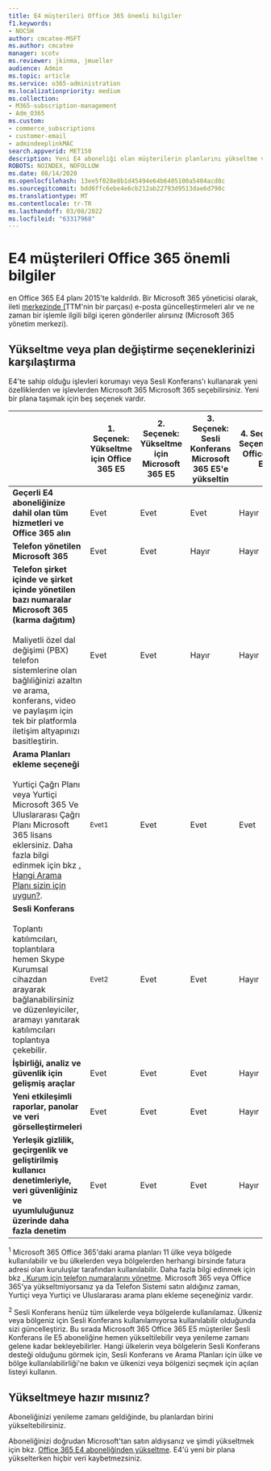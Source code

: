 ```yaml
---
title: E4 müşterileri Office 365 önemli bilgiler
f1.keywords:
- NOCSH
author: cmcatee-MSFT
ms.author: cmcatee
manager: scotv
ms.reviewer: jkinma, jmueller
audience: Admin
ms.topic: article
ms.service: o365-administration
ms.localizationpriority: medium
ms.collection:
- M365-subscription-management
- Adm_O365
ms.custom:
- commerce_subscriptions
- customer-email
- admindeeplinkMAC
search.appverid: MET150
description: Yeni E4 aboneliği olan müşterilerin planlarını yükseltme veya değiştirme Office 365 bilgiler.
ROBOTS: NOINDEX, NOFOLLOW
ms.date: 08/14/2020
ms.openlocfilehash: 13ee5f028e8b1d45494e64b6405100a5404acd8c
ms.sourcegitcommit: bdd6ffc6ebe4e6cb212ab22793d9513dae6d798c
ms.translationtype: MT
ms.contentlocale: tr-TR
ms.lasthandoff: 03/08/2022
ms.locfileid: "63317968"
---
```

# <a name="important-information-for-office-365-e4-customers"></a>E4 müşterileri Office 365 önemli bilgiler

en Office 365 E4 planı 2015'te kaldırıldı. Bir Microsoft 365 yöneticisi olarak, ileti <a href="https://go.microsoft.com/fwlink/p/?linkid=2070717" target="_blank">merkezinde (</a>TTM'nin bir parçası) e-posta güncelleştirmeleri alır ve ne zaman bir işlemle ilgili bilgi içeren gönderiler alırsınız (Microsoft 365 yönetim merkezi).

## <a name="compare-your-options-for-upgrading-or-changing-plans"></a>Yükseltme veya plan değiştirme seçeneklerinizi karşılaştırma

E4'te sahip olduğu işlevleri korumayı veya Sesli Konferans'ı kullanarak yeni özelliklerden ve işlevlerden Microsoft 365 Microsoft 365 seçebilirsiniz. Yeni bir plana taşımak için beş seçenek vardır.

|  | 1. Seçenek: Yükseltme için Office 365 E5 | 2. Seçenek: Yükseltme için Microsoft 365 E5 | 3. Seçenek: Sesli Konferans Microsoft 365 E5'e yükseltin | 4. Seçenek: Seçeneklere Office 365 E3 | 5. Seçenek: Seçeneklere Microsoft 365 E3 |
|-|-|-|-|-|-|
| **Geçerli E4 aboneliğinize dahil olan tüm hizmetleri ve Office 365 alın** | Evet | Evet | Evet | Hayır | Hayır |
| **Telefon yönetilen Microsoft 365** | Evet | Evet | Hayır | Hayır | Hayır |
| **Telefon şirket içinde ve şirket içinde yönetilen bazı numaralar Microsoft 365 (karma dağıtım)**<br/><br/>Maliyetli özel dal değişimi (PBX) telefon sistemlerine olan bağlıliğinizi azaltın ve arama, konferans, video ve paylaşım için tek bir platformla iletişim altyapınızı basitleştirin. | Evet | Evet | Hayır | Hayır | Hayır |
| **Arama Planları ekleme seçeneği**<br/><br/>Yurtiçi Çağrı Planı veya Yurtiçi Microsoft 365 Ve Uluslararası Çağrı Planı Microsoft 365 lisans  eklersiniz. Daha fazla bilgi edinmek için bkz [. Hangi Arama Planı sizin için uygun?](/MicrosoftTeams/calling-plan-landing-page). | <sup>Evet1</sup> | Evet | Evet | Evet | Evet |
| **Sesli Konferans**<br/><br/>Toplantı katılımcıları, toplantılara hemen Skype Kurumsal cihazdan arayarak bağlanabilirsiniz ve düzenleyiciler, aramayı yanıtarak katılımcıları toplantıya çekebilir. | <sup>Evet2</sup> | Evet | Evet | Hayır | Hayır |
| **İşbirliği, analiz ve güvenlik için gelişmiş araçlar** | Evet | Evet | Evet | Hayır | Hayır |
| **Yeni etkileşimli raporlar, panolar ve veri görselleştirmeleri** | Evet | Evet | Evet | Hayır | Hayır |
| **Yerleşik gizlilik, geçirgenlik ve geliştirilmiş kullanıcı denetimleriyle, veri güvenliğiniz ve uyumluluğunuz üzerinde daha fazla denetim** | Evet | Evet | Evet | Hayır | Evet |

<sup>1</sup> Microsoft 365 Office 365'daki arama planları 11 ülke veya bölgede kullanılabilir ve bu ülkelerden veya bölgelerden herhangi birsinde fatura adresi olan kuruluşlar tarafından kullanılabilir. Daha fazla bilgi edinmek için bkz [. Kurum için telefon numaralarını yönetme](/microsoftteams/manage-phone-numbers-for-your-organization/manage-phone-numbers-for-your-organization). Microsoft 365 veya Office 365'ya yükseltmiyorsanız ya da Telefon Sistemi satın aldığınız zaman, Yurtiçi veya Yurtiçi ve Uluslararası arama planı ekleme seçeneğiniz vardır.

<sup>2</sup> Sesli Konferans henüz tüm ülkelerde veya bölgelerde kullanılamaz. Ülkeniz veya bölgeniz için Sesli Konferans kullanılamıyorsa kullanılabilir olduğunda sizi güncelleştiriz. Bu sırada Microsoft 365 Office 365 E5 müşteriler Sesli Konferans ile E5 aboneliğine hemen yükseltilebilir veya yenileme zamanı gelene kadar bekleyebilirler. Hangi ülkelerin veya bölgelerin Sesli Konferans desteği olduğunu görmek için[](/microsoftteams/country-and-region-availability-for-audio-conferencing-and-calling-plans/country-and-region-availability-for-audio-conferencing-and-calling-plans), Sesli Konferans ve Arama Planları için ülke ve bölge kullanılabilirliği'ne bakın ve ülkenizi veya bölgenizi seçmek için açılan listeyi kullanın.

## <a name="ready-to-upgrade"></a>Yükseltmeye hazır mısınız?

Aboneliğinizi yenileme zamanı geldiğinde, bu planlardan birini yükseltebilirsiniz.

Aboneliğinizi doğrudan Microsoft'tan satın aldıysanız ve şimdi yükseltmek için bkz. [Office 365 E4 aboneliğinden yükseltme](upgrade-Office-365-E4.md). E4'ü yeni bir plana yükselterken hiçbir veri kaybetmezsiniz.
